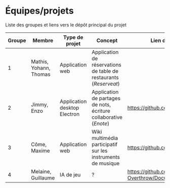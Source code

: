 # Équipes/projets

Liste des groupes et liens vers le dépôt principal du projet 

|  Groupe 	|  Membre 	|  Type de projet 	| Concept  	| Lien du dépot principal
|---	|---	|---	|---	| --- |
|   1	|  Mathis, Yohann, Thomas 	| Application web  	|   Application de réservations de table de restaurants (*Reserveat*)	| |
|   2	|  Jimmy, Enzo  	|  Application desktop Electron 	|  Application de partages de nots, écriture collaborative (*Enote*) 	|  https://github.com/Doxteur/ENote|
|   3	|  Côme, Maxime 	|  Application web 	|  Wiki multimédia participatif sur les instruments de musique 	| https://github.com/ComePicard/musi_verse |
|   4	|  Melaine, Guillaume 	|  IA de jeu 	|   ? 	| https://github.com/Operation-Overthrow/Documentation |